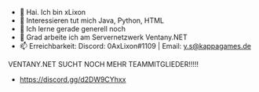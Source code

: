 - 👋 Hai. Ich bin xLixon
- 👀 Interessieren tut mich Java, Python, HTML
- 🌱 Ich lerne gerade generell noch
- 💞️ Grad arbeite ich am Servernetzwerk Ventany.NET
- 📫 Erreichbarkeit: Discord: 0AxLixon#1109  | Email: y.s@kappagames.de

VENTANY.NET SUCHT NOCH MEHR TEAMMITGLIEDER!!!!!
- https://discord.gg/d2DW9CYhxx
